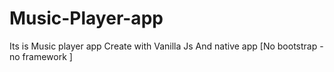 # Music-Player-app
Its is Music player app Create with Vanilla Js And native app [No bootstrap - no framework ]
